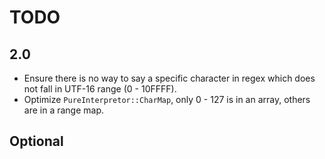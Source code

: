 # TODO

## 2.0

- Ensure there is no way to say a specific character in regex which does not fall in UTF-16 range (0 - 10FFFF).
- Optimize `PureInterpretor::CharMap`, only 0 - 127 is in an array, others are in a range map.

## Optional

